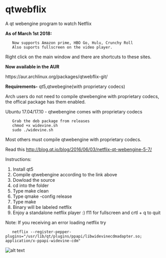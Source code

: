 # qtwebflix
A qt webengine program to watch Netflix

<b>As of March 1st 2018:</b>

       Now supports Amazon prime, HBO Go, Hulu, Crunchy Roll
       Also suports fullscreen on the video player.
Right click on the main window and there are shortcuts to these sites.


<b>Now available in the AUR</b>
<html>https://aur.archlinux.org/packages/qtwebflix-git/</html>

<b>Requirements-</b> qt5,qtwebegine(with proprietary codecs)

Arch users do not need to compile qtwebengine with proprietary codecs, the offical package has them enabled.

Ubuntu 17.04/17.10 - qtwebengine comes with proprietary codecs

       Grab the deb package from releases
       chmod +x widevine.sh
       sudo ./widevine.sh

Most others must compile qtwebengine with proprietary codecs.

Read this <html>http://blog.qt.io/blog/2016/06/03/netflix-qt-webengine-5-7/</html>

Instructions:
  1. Install qt5
  2. Compile qtwebengine according to the link above
  3. Dowload the source
  4. cd into the folder
  5. Type make clean
  6. Type qmake -config release
  7. Type make
  8. Binary will be labeled netflix
  9. Enjoy a standalone netflix player :) f11 for fullscreen and crtl + q to quit
  
Note:
If you receiving an error loading netflix try


       netflix --register-pepper-plugins="/usr/lib/qt/plugins/ppapi/libwidevinecdmadapter.so; application/x-ppapi-widevine-cdm"
    
    
![alt text](https://i.imgur.com/6pkLVsr.png)    

